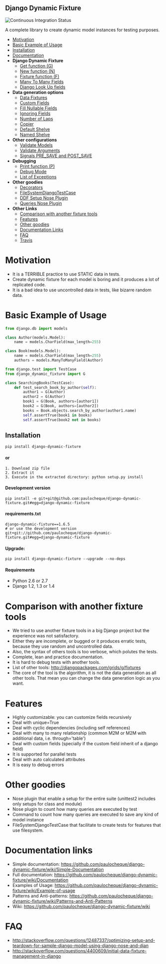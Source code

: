 Django Dynamic Fixture
-----------

![Continuous Integration Status](https://secure.travis-ci.org/paulocheque/django-dynamic-fixture.png)

A complete library to create dynamic model instances for testing purposes.

  * [Motivation](#motivation)
  * [Basic Example of Usage](#basic-example-of-usage)
  * [Installation](#installation)
  * [Documentation](https://github.com/paulocheque/django-dynamic-fixture/wiki/Documentation)
  * **Django Dynamic Fixture**
    * [Get function (G)](http://github.com/paulocheque/django-dynamic-fixture/wiki/Documentation#wiki-g)
    * [New function (N)](http://github.com/paulocheque/django-dynamic-fixture/wiki/Documentation#wiki-n)
    * [Fixture function (F)](http://github.com/paulocheque/django-dynamic-fixture/wiki/Documentation#wiki-f)
    * [Many To Many Fields](http://github.com/paulocheque/django-dynamic-fixture/wiki/Documentation#wiki-m2m)
    * [Django Look Up fields](http://github.com/paulocheque/django-dynamic-fixture/wiki/Documentation#wiki-django_syntax)
  * **Data generation options**
    * [Data Fixtures](http://github.com/paulocheque/django-dynamic-fixture/wiki/Documentation#wiki-data_fixtures)
    * [Custom Fields](http://github.com/paulocheque/django-dynamic-fixture/wiki/Documentation#wiki-custom_fields)
    * [Fill Nullable Fields](http://github.com/paulocheque/django-dynamic-fixture/wiki/Documentation#wiki-fill_nullable_fields)
    * [Ignoring Fields](http://github.com/paulocheque/django-dynamic-fixture/wiki/Documentation#wiki-ignoring_fields)
    * [Number of Laps](http://github.com/paulocheque/django-dynamic-fixture/wiki/Documentation#wiki-number_of_laps)
    * [Copier](http://github.com/paulocheque/django-dynamic-fixture/wiki/Documentation#wiki-copier)
    * [Default Shelve](http://github.com/paulocheque/django-dynamic-fixture/wiki/Documentation#wiki-default_shelve)
    * [Named Shelve](http://github.com/paulocheque/django-dynamic-fixture/wiki/Documentation#wiki-named_shelve)
  * **Other configurations**
    * [Validate Models](http://github.com/paulocheque/django-dynamic-fixture/wiki/Documentation#wiki-validate_models)
    * [Validate Arguments](http://github.com/paulocheque/django-dynamic-fixture/wiki/Documentation#wiki-validate_arguments)
    * [Signals PRE_SAVE and POST_SAVE](http://github.com/paulocheque/django-dynamic-fixture/wiki/Documentation#wiki-signals)
  * **Debugging**
    * [Print function (P)](http://github.com/paulocheque/django-dynamic-fixture/wiki/Documentation#wiki-p)
    * [Debug Mode](http://github.com/paulocheque/django-dynamic-fixture/wiki/Documentation#wiki-debug_mode)
    * [List of Exceptions](http://github.com/paulocheque/django-dynamic-fixture/wiki/Documentation#wiki-exceptions)
  * **Other goodies**
    * [Decorators](#decorators)
    * [FileSystemDjangoTestCase](http://github.com/paulocheque/django-dynamic-fixture/wiki/Documentation#wiki-filesystem)
    * [DDF Setup Nose Plugin](http://github.com/paulocheque/django-dynamic-fixture/wiki/Documentation#wiki-setup_nose_plugin)
    * [Queries Nose Plugin](http://github.com/paulocheque/django-dynamic-fixture/wiki/Documentation#wiki-queries_nose_plugin)
  * **Other Links**
    * [Comparison with another fixture tools](#comparison-with-another-fixture-tools)
    * [Features](#features)
    * [Other goodies](#other-goodies)
    * [Documentation Links](#documentation-links)
    * [FAQ](#faq)
    * [Travis](http://travis-ci.org/#!/paulocheque/django-dynamic-fixture)




# Motivation
  * It is a TERRIBLE practice to use STATIC data in tests.
  * Create dynamic fixture for each model is boring and it produces a lot of replicated code.
  * It is a bad idea to use uncontrolled data in tests, like bizarre random data.

# Basic Example of Usage

```python
from django.db import models

class Author(models.Model):
    name = models.CharField(max_length=255)

class Book(models.Model):
    name = models.CharField(max_length=255)
    authors = models.ManyToManyField(Author)
```

```python
from django.test import TestCase
from django_dynamic_fixture import G

class SearchingBooks(TestCase):
    def test_search_book_by_author(self):
        author1 = G(Author)
        author2 = G(Author)
        book1 = G(Book, authors=[author1])
        book2 = G(Book, authors=[author2])
        books = Book.objects.search_by_author(author1.name)
        self.assertTrue(book1 in books)
        self.assertTrue(book2 not in books)
```

Installation
------------

```
pip install django-dynamic-fixture
```

#### or

```
1. Download zip file
2. Extract it
3. Execute in the extracted directory: python setup.py install
```

#### Development version

```
pip install -e git+git@github.com:paulocheque/django-dynamic-fixture.git#egg=django-dynamic-fixture
```

#### requirements.txt

```
django-dynamic-fixture==1.6.5
# or use the development version
git+git://github.com/paulocheque/django-dynamic-fixture.git#egg=django-dynamic-fixture
```

#### Upgrade:

```
pip install django-dynamic-fixture --upgrade --no-deps
```

#### Requirements

* Python 2.6 or 2.7
* Django 1.2, 1.3 or 1.4

# Comparison with another fixture tools
  * We tried to use another fixture tools in a big Django project but the experience was not satisfactory.
  * Either they are incomplete, or bugged or it produces erratic tests, because they use random and uncontrolled data.
  * Also, the syntax of others tools is too verbose, which polutes the tests.
  * Complete, lean and practice documentation.
  * It is hard to debug tests with another tools.
  * List of other tools: <http://djangopackages.com/grids/g/fixtures>
  * The core of the tool is the algorithm, it is not the data generation as all other tools. That mean you can change the data generation logic as you want.

# Features
  * Highly customizable: you can customize fields recursively
  * Deal with unique=True
  * Deal with cyclic dependencies (including self references)
  * Deal with many to many relationship (common M2M or M2M with additional data, i.e. through='table')
  * Deal with custom fields (specially if the custom field inherit of a django field)
  * It is supported for parallel tests
  * Deal with auto calculated attributes
  * It is easy to debug errors

# Other goodies
  * Nose plugin that enable a setup for the entire suite (unittest2 includes only setups for class and module)
  * Nose plugin to count how many queries are executed by test
  * Command to count how many queries are executed to save any kind of model instance
  * FileSystemDjangoTestCase that facilitate to create tests for features that use filesystem.

# Documentation links

  * Simple documentation: <https://github.com/paulocheque/django-dynamic-fixture/wiki/Simple-Documentation>
  * Full documentation: <https://github.com/paulocheque/django-dynamic-fixture/wiki/Documentation>
  * Examples of Usage: <https://github.com/paulocheque/django-dynamic-fixture/wiki/Example-of-usage>
  * Patterns and Anti-patterns: <https://github.com/paulocheque/django-dynamic-fixture/wiki/Patterns-and-Anti-Patterns>
  * Wiki: <https://github.com/paulocheque/django-dynamic-fixture/wiki>

# FAQ

  * http://stackoverflow.com/questions/12487337/optimizing-setup-and-teardown-for-sample-django-model-using-django-nose-and-djan
  * http://stackoverflow.com/questions/4400609/initial-data-fixture-management-in-django
